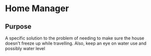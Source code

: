 # Home Manager

## Purpose
A specific solution to the problem of needing to make sure the house
doesn't freeze up while travelling. Also, keep an eye on water use and
possibly water level
